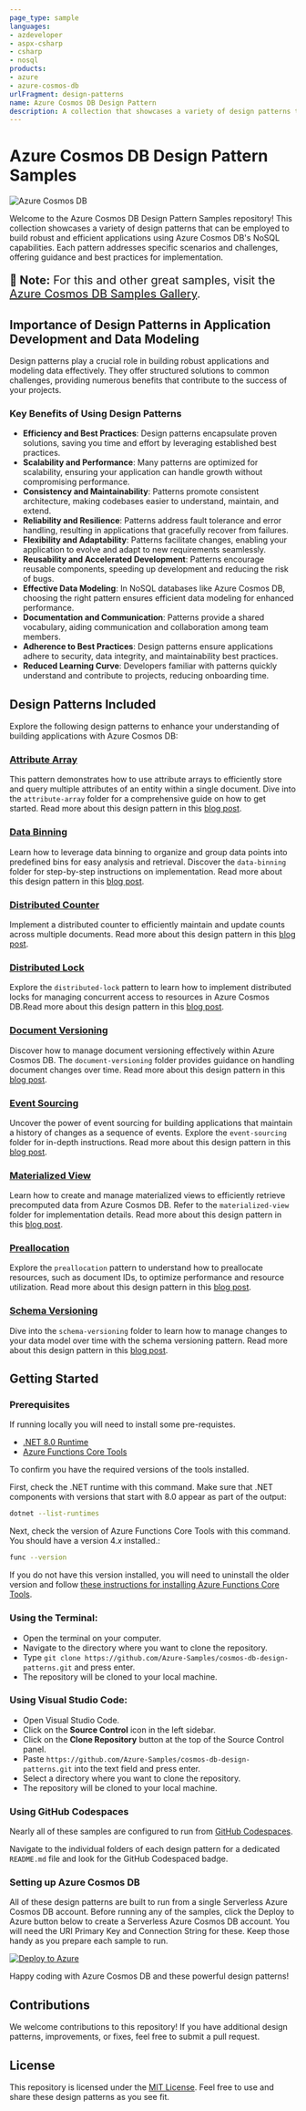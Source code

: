 ```yaml
---
page_type: sample
languages:
- azdeveloper
- aspx-csharp
- csharp
- nosql
products:
- azure
- azure-cosmos-db
urlFragment: design-patterns
name: Azure Cosmos DB Design Pattern
description: A collection that showcases a variety of design patterns that can be employed to build robust and efficient applications using Azure Cosmos DB's NoSQL capabilities.
---
```


# Azure Cosmos DB Design Pattern Samples

![Azure Cosmos DB](/media/azure-cosmos-db-logo.jpg)

Welcome to the Azure Cosmos DB Design Pattern Samples repository! This collection showcases a variety of design patterns that can be employed to build robust and efficient applications using Azure Cosmos DB's NoSQL capabilities. Each pattern addresses specific scenarios and challenges, offering guidance and best practices for implementation.

<p style="font-size: 20px;"><strong>📝 Note:</strong> For this and other great samples, visit the <a href="https://azurecosmosdb.github.io/gallery/" target="_blank">Azure Cosmos DB Samples Gallery</a>.</p>



## Importance of Design Patterns in Application Development and Data Modeling

Design patterns play a crucial role in building robust applications and modeling data effectively. They offer structured solutions to common challenges, providing numerous benefits that contribute to the success of your projects.

### Key Benefits of Using Design Patterns

- **Efficiency and Best Practices**: Design patterns encapsulate proven solutions, saving you time and effort by leveraging established best practices.
- **Scalability and Performance**: Many patterns are optimized for scalability, ensuring your application can handle growth without compromising performance.
- **Consistency and Maintainability**: Patterns promote consistent architecture, making codebases easier to understand, maintain, and extend.
- **Reliability and Resilience**: Patterns address fault tolerance and error handling, resulting in applications that gracefully recover from failures.
- **Flexibility and Adaptability**: Patterns facilitate changes, enabling your application to evolve and adapt to new requirements seamlessly.
- **Reusability and Accelerated Development**: Patterns encourage reusable components, speeding up development and reducing the risk of bugs.
- **Effective Data Modeling**: In NoSQL databases like Azure Cosmos DB, choosing the right pattern ensures efficient data modeling for enhanced performance.
- **Documentation and Communication**: Patterns provide a shared vocabulary, aiding communication and collaboration among team members.
- **Adherence to Best Practices**: Design patterns ensure applications adhere to security, data integrity, and maintainability best practices.
- **Reduced Learning Curve**: Developers familiar with patterns quickly understand and contribute to projects, reducing onboarding time.


## Design Patterns Included

Explore the following design patterns to enhance your understanding of building applications with Azure Cosmos DB:

### [Attribute Array](/attribute-array/)

This pattern demonstrates how to use attribute arrays to efficiently store and query multiple attributes of an entity within a single document. Dive into the `attribute-array` folder for a comprehensive guide on how to get started. Read more about this design pattern in this [blog post](https://aka.ms/cosmosdbdesignpatterns/attribute-array).

### [Data Binning](/data-binning/)

Learn how to leverage data binning to organize and group data points into predefined bins for easy analysis and retrieval. Discover the `data-binning` folder for step-by-step instructions on implementation. Read more about this design pattern in this [blog post](https://aka.ms/cosmosdbdesignpatterns/data-binning).

### [Distributed Counter](/distributed-counter/)

Implement a distributed counter to efficiently maintain and update counts across multiple documents. Read more about this design pattern in this [blog post](https://aka.ms/cosmosdbdesignpatterns/distributed-counter).


### [Distributed Lock](/distributed-lock/)

Explore the `distributed-lock` pattern to learn how to implement distributed locks for managing concurrent access to resources in Azure Cosmos DB.Read more about this design pattern in this [blog post](https://aka.ms/cosmosdbdesignpatterns/global-distributed-lock).

### [Document Versioning](/document-versioning/)

Discover how to manage document versioning effectively within Azure Cosmos DB. The `document-versioning` folder provides guidance on handling document changes over time. Read more about this design pattern in this [blog post](https://aka.ms/cosmosdbdesignpatterns/document-versioning).

### [Event Sourcing](/event-sourcing/)

Uncover the power of event sourcing for building applications that maintain a history of changes as a sequence of events. Explore the `event-sourcing` folder for in-depth instructions. Read more about this design pattern in this [blog post](https://aka.ms/cosmosdbdesignpatterns/event-sourcing).

### [Materialized View](/materialized-view/)

Learn how to create and manage materialized views to efficiently retrieve precomputed data from Azure Cosmos DB. Refer to the `materialized-view` folder for implementation details. Read more about this design pattern in this [blog post](https://aka.ms/cosmosdbdesignpatterns/materialized-view).  

### [Preallocation](/preallocation/)

Explore the `preallocation` pattern to understand how to preallocate resources, such as document IDs, to optimize performance and resource utilization. Read more about this design pattern in this [blog post](https://aka.ms/cosmosdbdesignpatterns/preallocation).  

### [Schema Versioning](/schema-versioning/)

Dive into the `schema-versioning` folder to learn how to manage changes to your data model over time with the schema versioning pattern. Read more about this design pattern in this [blog post](https://aka.ms/cosmosdbdesignpatterns/schemaversioning).  

## Getting Started

### Prerequisites
If running locally you will need to install some pre-requistes.

- [.NET 8.0 Runtime](https://dotnet.microsoft.com/download)
- [Azure Functions Core Tools](https://learn.microsoft.com/azure/azure-functions/functions-run-local#install-the-azure-functions-core-tools)

To confirm you have the required versions of the tools installed.

First, check the .NET runtime with this command. Make sure that .NET components with versions that start with 8.0 appear as part of the output:

```bash
dotnet --list-runtimes
```

Next, check the version of Azure Functions Core Tools with this command. You should have a version 4.*x* installed.:

```bash
func --version
```

If you do not have this version installed, you will need to uninstall the older version and follow [these instructions for installing Azure Functions Core Tools](https://learn.microsoft.com/azure/azure-functions/functions-run-local#install-the-azure-functions-core-tools).


### Using the Terminal:
- Open the terminal on your computer.
- Navigate to the directory where you want to clone the repository.
- Type `git clone https://github.com/Azure-Samples/cosmos-db-design-patterns.git` and press enter.
- The repository will be cloned to your local machine.

### Using Visual Studio Code:
- Open Visual Studio Code.
- Click on the **Source Control** icon in the left sidebar.
- Click on the **Clone Repository** button at the top of the Source Control panel.
- Paste `https://github.com/Azure-Samples/cosmos-db-design-patterns.git` into the text field and press enter.
- Select a directory where you want to clone the repository.
- The repository will be cloned to your local machine.

### Using GitHub Codespaces

Nearly all of these samples are configured to run from [GitHub Codespaces](https://docs.github.com/codespaces/overview).

Navigate to the individual folders of each design pattern for a dedicated `README.md` file and look for the GitHub Codespaced badge.

### Setting up Azure Cosmos DB

All of these design patterns are built to run from a single Serverless Azure Cosmos DB account. Before running any of the samples, click the Deploy to Azure button below to create a Serverless Azure Cosmos DB account. You will need the URI Primary Key and Connection String for these. Keep those handy as you prepare each sample to run.

[![Deploy to Azure](https://aka.ms/deploytoazurebutton)](https://portal.azure.com/#create/Microsoft.Template/uri/https%3A%2F%2Fgithub.com%2FAzureCosmosDB%2Fdesign-patterns%2Ftree%2Fmain%2Fazuredeploy.json)

Happy coding with Azure Cosmos DB and these powerful design patterns!

## Contributions

We welcome contributions to this repository! If you have additional design patterns, improvements, or fixes, feel free to submit a pull request. 

## License

This repository is licensed under the [MIT License](LICENSE). Feel free to use and share these design patterns as you see fit.
